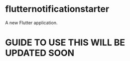 # flutternotificationstarter

A new Flutter application.

# GUIDE TO USE THIS WILL BE UPDATED SOON

